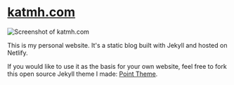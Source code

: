 # [katmh.com](https://katmh.com)

![Screenshot of katmh.com](assets/screenshot.png)

This is my personal website. It's a static blog built with Jekyll and hosted on Netlify.

If you would like to use it as the basis for your own website, feel free to fork this open source Jekyll theme I made: [Point Theme](https://github.com/katavie/point-theme).